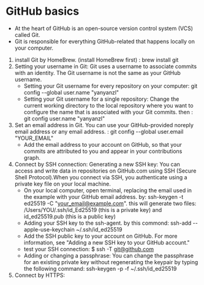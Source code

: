 # GitHub basics


- At the heart of GitHub is an open-source version control system (VCS) called Git. 
- Git is responsible for everything GitHub-related that happens locally on your computer.

1. install Git by HomeBrew. (install HomeBrew first) : brew install git
2. Setting your username in Git: Git uses a username to associate commits with an identity. The Git username is not the same as your GitHub username.
     - Setting your Git username for every repository on your computer: git config --global user.name "yanyanzl"
     - Setting your Git username for a single repository: Change the current working directory to the local repository where you want to configure the name that is associated with your Git commits. then : git config user.name "yanyanzl"
3. Set an email address in Git. You can use your GitHub-provided noreply email address or any email address. : git config --global user.email "YOUR_EMAIL"
     - Add the email address to your account on GitHub, so that your commits are attributed to you and appear in your contributions graph.
5. Connect by SSH connection: Generating a new SSH key: You can access and write data in repositories on GitHub.com using SSH (Secure Shell Protocol).When you connect via SSH, you authenticate using a private key file on your local machine.
     - On your local computer, open terminal, replacing the email used in the example with your GitHub email address. by:  ssh-keygen -t ed25519 -C "your_email@example.com". this will generate two files: /Users/YOU/.ssh/id_Ed25519 (this is a private key) and id_ed25519.pub (this is a public key)
     - Adding your SSH key to the ssh-agent. by this commond:  ssh-add --apple-use-keychain ~/.ssh/id_ed25519
     - Add the SSH public key to your account on GitHub. For more information, see "Adding a new SSH key to your GitHub account."
     - test your SSH connection: $ ssh -T git@github.com
     - Adding or changing a passphrase: You can change the passphrase for an existing private key without regenerating the keypair by typing the following command: ssh-keygen -p -f ~/.ssh/id_ed25519
6. Connect by HTTPS: 
     


